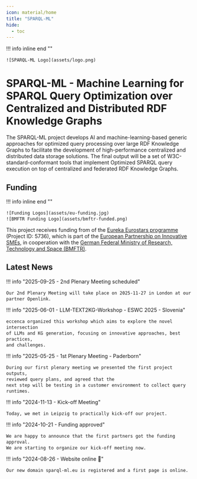 ```yaml
---
icon: material/home
title: "SPARQL-ML"
hide:
  - toc
---
```

!!! info inline end ""

    ![SPARQL-ML Logo](assets/logo.png)

# SPARQL-ML - Machine Learning for SPARQL Query Optimization over Centralized and Distributed RDF Knowledge Graphs

The SPARQL-ML project develops AI and machine-learning-based generic approaches for optimized query processing over large RDF Knowledge Graphs to facilitate the development of high-performance centralized and distributed data storage solutions.
The final output will be a set of W3C-standard-conformant tools that implement Optimized SPARQL query execution on top of centralized and federated RDF Knowledge Graphs.

## Funding

!!! info inline end ""

    ![Funding Logos](assets/eu-funding.jpg)
    ![BMFTR Funding Logo](assets/bmftr-funded.png)

This project receives funding from of the [Eureka Eurostars programme](https://eurekanetwork.org/programmes/eurostars/) (Project ID: 5736), which is part of the [European Partnership on Innovative SMEs](https://eurekanetwork.org/about-us/european-partnership-on-innovative-smes/), in cooperation with the [German Federal Ministry of Research, Technology and Space (BMFTR)](https://www.bmftr.bund.de/EN/Home/home_node.html).

## Latest News

!!! info "2025-09-25 - 2nd Plenary Meeting scheduled"

    Our 2nd Plenary Meeting will take place on 2025-11-27 in London at our
    partner Openlink.

!!! info "2025-06-01 - LLM-TEXT2KG-Workshop - ESWC 2025 - Slovenia"

    eccenca organized this workshop which aims to explore the novel intersection
    of LLMs and KG generation, focusing on innovative approaches, best practices,
    and challenges.

!!! info "2025-05-25 - 1st Plenary Meeting - Paderborn"

    During our first plenary meeting we presented the first project outputs,
    reviewed query plans, and agreed that the
    next step will be testing in a customer environment to collect query runtimes.

!!! info "2024-11-13 - Kick-off Meeting"

    Today, we met in Leipzig to practically kick-off our project.

!!! info "2024-10-21 - Funding approved"

    We are happy to announce that the first partners got the funding approval.
    We are starting to organize our kick-off meeting now.

!!! info "2024-08-26 - Website online 🚀"

    Our new domain sparql-ml.eu is registered and a first page is online.


